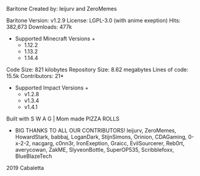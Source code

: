Baritone
Created by: leijurv and ZeroMemes

Baritone Version: v1.2.9
License: LGPL-3.0 (with anime exeption)
Hits: 382,673
Downloads: 477k
  
+ Supported Minecraft Versions +
  - 1.12.2
  - 1.13.2
  - 1.14.4

Code Size: 821 kilobytes
Repository Size: 8.62 megabytes
Lines of code: 15.5k
Contributors: 21*

+ Supported Impact Versions +
  - v1.2.8
  - v1.3.4
  - v1.4.1
 
Built with S W A G | Mom made PIZZA ROLLS


* BIG THANKS TO ALL OUR CONTRIBUTORS!
leijurv, ZeroMemes, HowardStark, babbaj, LoganDark, StijnSimons, Orinion, CDAGaming,
0-x-2-2, nacgarg, c0nn3r, IronExeption, Graicc, EvilSourcerer, Reb0rt, averycowan, ZakME,
SlyveonBottle, SuperOP535, Scribblefoxx, BlueBlazeTech

2019 Cabaletta
